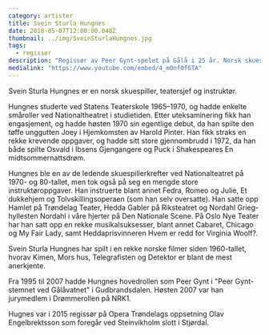```yaml
---
category: artister
title: Svein Sturla Hungnes
date: 2018-05-07T12:00:00.048Z
thumbnail: ../img/SveinSturlaHungnes.jpg
tags:
  - regissør
description: "Regissør av Peer Gynt-spelet på Gålå i 25 år. Norsk skuespiller, teatersjef og instruktør."
medialink: "https://www.youtube.com/embed/4_m0nf0fGTA"
---
```

Svein Sturla Hungnes er en norsk skuespiller, teatersjef og instruktør.

Hungnes studerte ved Statens Teaterskole 1965–1970, og hadde enkelte småroller ved Nationaltheatret i studietiden. Etter uteksaminering fikk han engasjement, og hadde høsten 1970 sin egentlige debut, da han spilte den tøffe unggutten Joey i Hjemkomsten av Harold Pinter. Han fikk straks en rekke krevende oppgaver, og hadde sitt store gjennombrudd i 1972, da han både spilte Osvald i Ibsens Gjengangere og Puck i Shakespeares En midtsommernattsdrøm.

Hungnes ble en av de ledende skuespillerkrefter ved Nationalteatret på 1970- og 80-tallet, men tok også på seg en mengde store instruktøroppgaver. Han instruerte blant annet Fedra, Romeo og Julie, Et dukkehjem og Tolvskillingsoperaen (som han selv oversatte). Han satte opp Hamlet på Trøndelag Teater, Hedda Gabler på Riksteatret og Nordahl Grieg-hyllesten Nordahl i våre hjerter på Den Nationale Scene. På Oslo Nye Teater har han satt opp en rekke musikalsuksesser, blant annet Cabaret, Chicago og My Fair Lady, samt Heddaprisvinneren Hvem er redd for Virginia Woolf?.

Svein Sturla Hungnes har spilt i en rekke norske filmer siden 1960-tallet, hvorav Kimen, Mors hus, Telegrafisten og Detektor er blant de mest anerkjente.

Fra 1995 til 2007 hadde Hungnes hovedrollen som Peer Gynt i "Peer Gynt-stemnet ved Gålåvatnet" i Gudbrandsdalen. Høsten 2007 var han jurymedlem i Drømmerollen på NRK1.

Hugnes var i 2015 regissør på Opera Trøndelags oppsetning Olav Engelbrektsson som foregår ved Steinvikholm slott i Stjørdal.
